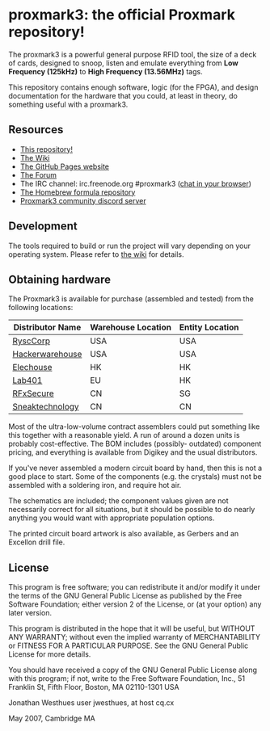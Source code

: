 # proxmark3: the official Proxmark repository!

The proxmark3 is a powerful general purpose RFID tool, the size of a deck
of cards, designed to snoop, listen and emulate everything from
**Low Frequency (125kHz)** to **High Frequency (13.56MHz)** tags.

This repository contains enough software, logic (for the FPGA), and design
documentation for the hardware that you could, at least in theory,
do something useful with a proxmark3.

## Resources

* [This repository!](https://github.com/Proxmark/proxmark3)
* [The Wiki](https://github.com/Proxmark/proxmark3/wiki)
* [The GitHub Pages website](http://proxmark.github.io/proxmark3/)
* [The Forum](http://www.proxmark.org/forum)
* The IRC channel: irc.freenode.org #proxmark3 ([chat in your browser](http://webchat.freenode.net/?channels=#proxmark3))
* [The Homebrew formula repository](https://github.com/Proxmark/homebrew-proxmark3)
* [Proxmark3 community discord server](https://discord.gg/86VcRtS)
   
## Development

The tools required to build  or run the project will vary depending on
your operating system. Please refer to [the wiki](https://github.com/Proxmark/proxmark3/wiki) for details.

## Obtaining hardware

The Proxmark3 is available for purchase (assembled and tested) from the
following locations:

| Distributor Name | Warehouse Location | Entity Location |
|------------------|--------------------|-----------------|
| [RyscCorp](https://proxmark3.com/)         | USA                | USA             |
| [Hackerwarehouse](https://hackerwarehouse.com/)  | USA                | USA             |
| [Elechouse](http://www.elechouse.com/)        | HK                 | HK              |
| [Lab401](https://lab401.com/)           | EU                 | HK              |
| [RFxSecure](http://www.rfxsecure.com/)       | CN                 | SG              |
| [Sneaktechnology](https://www.sneaktechnology.com/)  | CN                 | CN              |

   
Most of the ultra-low-volume contract assemblers could put
something like this together with a reasonable yield. A run of around
a dozen units is probably cost-effective. The BOM includes (possibly-
outdated) component pricing, and everything is available from Digikey
and the usual distributors.

If you've never assembled a modern circuit board by hand, then this is
not a good place to start. Some of the components (e.g. the crystals)
must not be assembled with a soldering iron, and require hot air.

The schematics are included; the component values given are not
necessarily correct for all situations, but it should be possible to do
nearly anything you would want with appropriate population options.

The printed circuit board artwork is also available, as Gerbers and an
Excellon drill file.


## License

This program is free software; you can redistribute it and/or modify
it under the terms of the GNU General Public License as published by
the Free Software Foundation; either version 2 of the License, or
(at your option) any later version.

This program is distributed in the hope that it will be useful,
but WITHOUT ANY WARRANTY; without even the implied warranty of
MERCHANTABILITY or FITNESS FOR A PARTICULAR PURPOSE.  See the
GNU General Public License for more details.

You should have received a copy of the GNU General Public License
along with this program; if not, write to the Free Software
Foundation, Inc., 51 Franklin St, Fifth Floor, Boston, MA  02110-1301  USA


Jonathan Westhues
user jwesthues, at host cq.cx

May 2007, Cambridge MA
